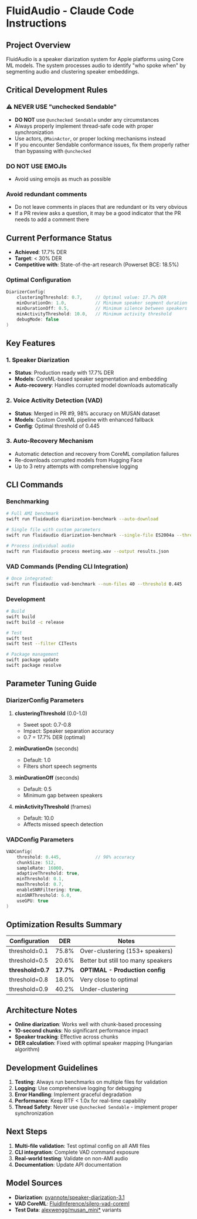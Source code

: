 # FluidAudio - Claude Code Instructions

## Project Overview

FluidAudio is a speaker diarization system for Apple platforms using Core ML models. The system processes audio to identify "who spoke when" by segmenting audio and clustering speaker embeddings.

## Critical Development Rules

### ⚠️ NEVER USE "unchecked Sendable"

- **DO NOT** use `@unchecked Sendable` under any circumstances
- Always properly implement thread-safe code with proper synchronization
- Use actors, `@MainActor`, or proper locking mechanisms instead
- If you encounter Sendable conformance issues, fix them properly rather than bypassing with `@unchecked`

### DO NOT USE EMOJIs

- Avoid using emojis as much as possible

### Avoid redundant comments

- Do not leave comments in places that are redundant or its very obvious
- If a PR review asks a question, it may be a good indicator that the PR needs to add a comment there

## Current Performance Status

- **Achieved**: 17.7% DER
- **Target**: < 30% DER
- **Competitive with**: State-of-the-art research (Powerset BCE: 18.5%)

### Optimal Configuration

```swift
DiarizerConfig(
    clusteringThreshold: 0.7,     // Optimal value: 17.7% DER
    minDurationOn: 1.0,           // Minimum speaker segment duration
    minDurationOff: 0.5,          // Minimum silence between speakers
    minActivityThreshold: 10.0,   // Minimum activity threshold
    debugMode: false
)
```

## Key Features

### 1. Speaker Diarization
- **Status**: Production ready with 17.7% DER
- **Models**: CoreML-based speaker segmentation and embedding
- **Auto-recovery**: Handles corrupted model downloads automatically

### 2. Voice Activity Detection (VAD)
- **Status**: Merged in PR #9, 98% accuracy on MUSAN dataset
- **Models**: Custom CoreML pipeline with enhanced fallback
- **Config**: Optimal threshold of 0.445

### 3. Auto-Recovery Mechanism
- Automatic detection and recovery from CoreML compilation failures
- Re-downloads corrupted models from Hugging Face
- Up to 3 retry attempts with comprehensive logging

## CLI Commands

### Benchmarking
```bash
# Full AMI benchmark
swift run fluidaudio diarization-benchmark --auto-download

# Single file with custom parameters
swift run fluidaudio diarization-benchmark --single-file ES2004a --threshold 0.7 --output results.json

# Process individual audio
swift run fluidaudio process meeting.wav --output results.json
```

### VAD Commands (Pending CLI Integration)
```bash
# Once integrated:
swift run fluidaudio vad-benchmark --num-files 40 --threshold 0.445
```

### Development
```bash
# Build
swift build
swift build -c release

# Test
swift test
swift test --filter CITests

# Package management
swift package update
swift package resolve
```

## Parameter Tuning Guide

### DiarizerConfig Parameters

1. **clusteringThreshold** (0.0-1.0)
   - Sweet spot: 0.7-0.8
   - Impact: Speaker separation accuracy
   - 0.7 = 17.7% DER (optimal)

2. **minDurationOn** (seconds)
   - Default: 1.0
   - Filters short speech segments

3. **minDurationOff** (seconds)
   - Default: 0.5
   - Minimum gap between speakers

4. **minActivityThreshold** (frames)
   - Default: 10.0
   - Affects missed speech detection

### VADConfig Parameters
```swift
VADConfig(
    threshold: 0.445,             // 98% accuracy
    chunkSize: 512,
    sampleRate: 16000,
    adaptiveThreshold: true,
    minThreshold: 0.1,
    maxThreshold: 0.7,
    enableSNRFiltering: true,
    minSNRThreshold: 6.0,
    useGPU: true
)
```

## Optimization Results Summary

| Configuration | DER | Notes |
|--------------|-----|-------|
| threshold=0.1 | 75.8% | Over-clustering (153+ speakers) |
| threshold=0.5 | 20.6% | Better but still too many speakers |
| **threshold=0.7** | **17.7%** | **OPTIMAL - Production config** |
| threshold=0.8 | 18.0% | Very close to optimal |
| threshold=0.9 | 40.2% | Under-clustering |

## Architecture Notes

- **Online diarization**: Works well with chunk-based processing
- **10-second chunks**: No significant performance impact
- **Speaker tracking**: Effective across chunks
- **DER calculation**: Fixed with optimal speaker mapping (Hungarian algorithm)

## Development Guidelines

1. **Testing**: Always run benchmarks on multiple files for validation
2. **Logging**: Use comprehensive logging for debugging
3. **Error Handling**: Implement graceful degradation
4. **Performance**: Keep RTF < 1.0x for real-time capability
5. **Thread Safety**: Never use `@unchecked Sendable` - implement proper synchronization

## Next Steps

1. **Multi-file validation**: Test optimal config on all AMI files
2. **CLI integration**: Complete VAD command exposure
3. **Real-world testing**: Validate on non-AMI audio
4. **Documentation**: Update API documentation

## Model Sources

- **Diarization**: [pyannote/speaker-diarization-3.1](https://huggingface.co/pyannote/speaker-diarization-3.1)
- **VAD CoreML**: [FluidInference/silero-vad-coreml](https://huggingface.co/FluidInference/silero-vad-coreml)
- **Test Data**: [alexwengg/musan_mini*](https://huggingface.co/datasets/alexwengg) variants
